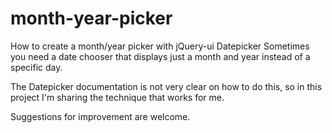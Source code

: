 # month-year-picker
How to create a month/year picker with jQuery-ui Datepicker
Sometimes you need a date chooser that displays just a month and year instead of a specific day. 

The Datepicker documentation is not very clear on how to do this, so in this project I'm sharing the technique that works for me. 

Suggestions for improvement are welcome.
